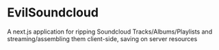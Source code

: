# EvilSoundcloud

A next.js application for ripping Soundcloud Tracks/Albums/Playlists and streaming/assembling them client-side, saving on server resources